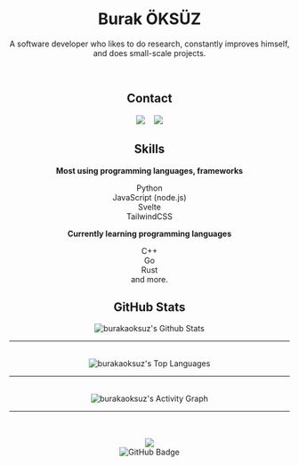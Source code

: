 <h1 align="center">Burak ÖKSÜZ</h1>
<p align="center" style="font-size: xxl;">A software developer who likes to do research, constantly improves himself, and does small-scale projects.</p>
<br>
<h2 align="center">Contact</h2>
<div align="center">
    <a href="https://discord.com/users/987659313935953950" target="_blank"><img src="https://shields.io/badge/Discord-111111.svg?&style=for-the-badge&logo=discord"></a>
    &nbsp;&nbsp;
    <a href="mailto:arwell@duck.com"><img src="https://shields.io/badge/MAIL-ffa136.svg?&style=for-the-badge&logo=gmail"/></a>
</div>
<h2 align="center">Skills</h2>
<div align="center">
    <p><b>Most using programming languages, frameworks</b></p>
    <p align="center">Python<br>JavaScript (node.js)<br>Svelte<br>TailwindCSS</p>
    <p><b>Currently learning programming languages</b></p>
    <p align="center">C++<br>Go<br>Rust<br>and more.</p>
</div>
<h2 align="center">GitHub Stats</h2>
<div align="center">
<img alt="burakaoksuz's Github Stats" src="https://github-readme-stats.vercel.app/api?username=burakaoksuz&show_icons=true&count_private=true&theme=react&hide_border=true&bg_color=0D1117" />
<hr><br>
<img alt="burakaoksuz's Top Languages" src="https://github-readme-stats.vercel.app/api/top-langs/?username=burakaoksuz&langs_count=8&count_private=true&layout=compact&theme=react&hide_border=true&bg_color=0D1117" />
<hr><br>
<img alt="burakaoksuz's Activity Graph" src="https://activity-graph.herokuapp.com/graph?username=burakaoksuz&bg_color=0D1117&color=5BCDEC&line=5BCDEC&point=FFFFFF&hide_border=true" />
<hr><br><br>
<img src="https://komarev.com/ghpvc/?username=burakaoksuz">
<br>
<img src="https://img.shields.io/github/followers/burakaoksuz?label=Followers&style=social" alt="GitHub Badge">
</div>
